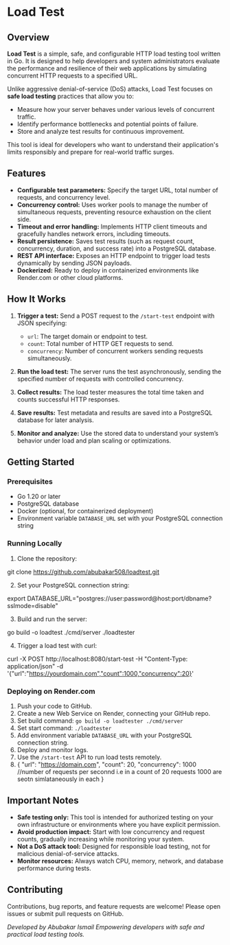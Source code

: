 # Load Test

## Overview

**Load Test** is a simple, safe, and configurable HTTP load testing tool written in Go. It is designed to help developers and system administrators evaluate the performance and resilience of their web applications by simulating concurrent HTTP requests to a specified URL.

Unlike aggressive denial-of-service (DoS) attacks, Load Test focuses on **safe load testing** practices that allow you to:

- Measure how your server behaves under various levels of concurrent traffic.
- Identify performance bottlenecks and potential points of failure.
- Store and analyze test results for continuous improvement.

This tool is ideal for developers who want to understand their application's limits responsibly and prepare for real-world traffic surges.

## Features

- **Configurable test parameters:** Specify the target URL, total number of requests, and concurrency level.
- **Concurrency control:** Uses worker pools to manage the number of simultaneous requests, preventing resource exhaustion on the client side.
- **Timeout and error handling:** Implements HTTP client timeouts and gracefully handles network errors, including timeouts.
- **Result persistence:** Saves test results (such as request count, concurrency, duration, and success rate) into a PostgreSQL database.
- **REST API interface:** Exposes an HTTP endpoint to trigger load tests dynamically by sending JSON payloads.
- **Dockerized:** Ready to deploy in containerized environments like Render.com or other cloud platforms.

## How It Works

1. **Trigger a test:** Send a POST request to the `/start-test` endpoint with JSON specifying:
   - `url`: The target domain or endpoint to test.
   - `count`: Total number of HTTP GET requests to send.
   - `concurrency`: Number of concurrent workers sending requests simultaneously.

2. **Run the load test:** The server runs the test asynchronously, sending the specified number of requests with controlled concurrency.

3. **Collect results:** The load tester measures the total time taken and counts successful HTTP responses.

4. **Save results:** Test metadata and results are saved into a PostgreSQL database for later analysis.

5. **Monitor and analyze:** Use the stored data to understand your system’s behavior under load and plan scaling or optimizations.

## Getting Started

### Prerequisites

- Go 1.20 or later
- PostgreSQL database
- Docker (optional, for containerized deployment)
- Environment variable `DATABASE_URL` set with your PostgreSQL connection string

### Running Locally

1. Clone the repository:

git clone https://github.com/abubakar508/loadtest.git


2. Set your PostgreSQL connection string:


export DATABASE_URL="postgres://user:password@host:port/dbname?sslmode=disable"

3. Build and run the server:

go build -o loadtest ./cmd/server
./loadtester

4. Trigger a load test with curl:

curl -X POST http://localhost:8080/start-test
-H "Content-Type: application/json"
-d '{"url":"https://yourdomain.com","count":1000,"concurrency":20}'



### Deploying on Render.com

1. Push your code to GitHub.
2. Create a new Web Service on Render, connecting your GitHub repo.
3. Set build command: `go build -o loadtester ./cmd/server`
4. Set start command: `./loadtester`
5. Add environment variable `DATABASE_URL` with your PostgreSQL connection string.
6. Deploy and monitor logs.
7. Use the `/start-test` API to run load tests remotely.
8. {
  "url": "https://domain.com",
  "count": 20,
  "concurrency": 1000 //number of requests per seconnd i.e in a count of 20 requests 1000 are seotn simlataneously in each
}

## Important Notes

- **Safe testing only:** This tool is intended for authorized testing on your own infrastructure or environments where you have explicit permission.
- **Avoid production impact:** Start with low concurrency and request counts, gradually increasing while monitoring your system.
- **Not a DoS attack tool:** Designed for responsible load testing, not for malicious denial-of-service attacks.
- **Monitor resources:** Always watch CPU, memory, network, and database performance during tests.

## Contributing

Contributions, bug reports, and feature requests are welcome! Please open issues or submit pull requests on GitHub.

*Developed by Abubakar Ismail*
*Empowering developers with safe and practical load testing tools.*
